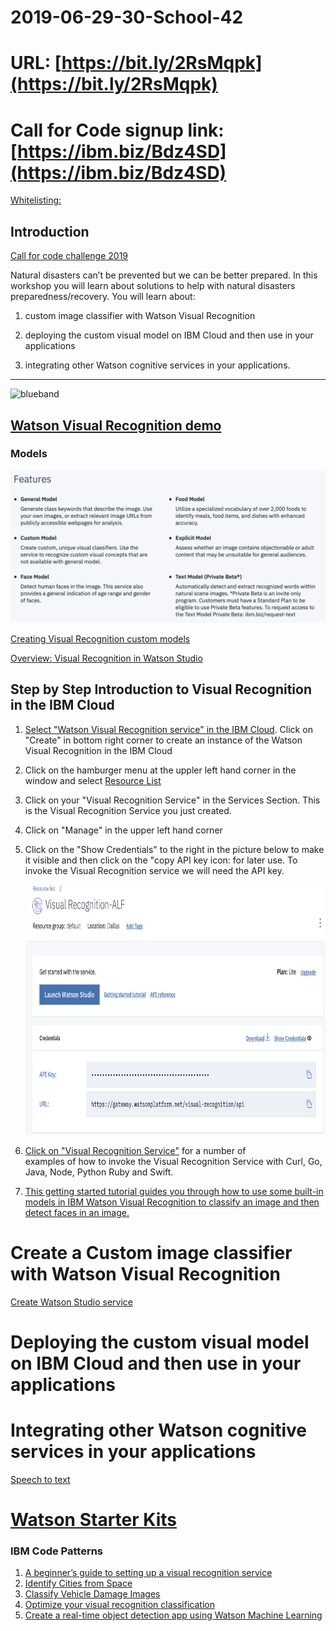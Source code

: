 # 2019-06-29-30-School-42

# URL: [https://bit.ly/2RsMqpk](https://bit.ly/2RsMqpk)

# Call for Code signup link: [https://ibm.biz/Bdz4SD](https://ibm.biz/Bdz4SD)

[Whitelisting:](https://cloud.ibm.com/registration/whitelist)

## Introduction

[Call for code challenge 2019](https://callforcode.org/challenge/)

Natural disasters can’t be prevented but we can be better prepared. In this workshop you will learn about solutions to help with natural disasters preparedness/recovery. You will learn about: 

1. custom image classifier with Watson Visual Recognition 

1. deploying the custom visual model on IBM Cloud and then use in your applications 

1. integrating other Watson cognitive services in your applications.

<hr size="50" color ="blue">
<img src="https://farm5.staticflickr.com/4503/37148677233_71edc5a37b_o.png" width="1041" height="53" alt="blueband">


## [Watson Visual Recognition demo](https://www.ibm.com/watson/services/visual-recognition/demo/)

### Models

<img src="models.png">

[Creating Visual Recognition custom models](https://dataplatform.cloud.ibm.com/docs/content/wsj/analyze-data/visual-recognition-create-model.html)

[Overview: Visual Recognition in Watson Studio](https://dataplatform.cloud.ibm.com/docs/content/wsj/analyze-data/visual-recognition-sample-training-images.html?audience=wdp&linkInPage=true)

## Step by Step Introduction to Visual Recognition in the IBM Cloud

1. [Select "Watson Visual Recognition service" in the IBM Cloud](https://cloud.ibm.com/catalog/services/visual-recognition). 
   Click on "Create" in bottom right corner to create an instance of the Watson Visual Recognition in the IBM Cloud
1. Click on the hamburger menu at the uppler left hand corner in the window and select 
[Resource List](https://cloud.ibm.com/resources)
1. Click on your "Visual Recognition Service" in the Services Section. This is the Visual Recognition Service you just created.
1. Click on "Manage" in the upper left hand corner
1. Click on the "Show Credentials" to the right in the picture below to make it visible and then click on the "copy API 
   key icon: for later use. To invoke the Visual Recognition service we will need the API key.
   
   <img src="Visual_Recognition.png" height="400" width="600">

1. [Click on "Visual Recognition Service"](https://cloud.ibm.com/apidocs/visual-recognition?code=try) for a number of  
    examples of how to invoke the Visual Recognition Service with Curl, Go, Java, Node, Python Ruby and Swift.

1. [This getting started tutorial guides you through how to use some built-in models in IBM Watson Visual Recognition to classify an image and then detect faces in an image.](https://cloud.ibm.com/docs/services/visual-recognition?topic=visual-recognition-getting-started-tutorial)

# Create a Custom image classifier with Watson Visual Recognition 
  
  [Create Watson Studio service](https://cloud.ibm.com/catalog/services/watson-studio)

# Deploying the custom visual model on IBM Cloud and then use in your applications 


# Integrating other Watson cognitive services in your applications

[Speech to text](https://www.ibm.com/watson/services/speech-to-text/)


# [Watson Starter Kits](https://cloud.ibm.com/developer/watson/starter-kits)

### IBM Code Patterns

1. [A beginner’s guide to setting up a visual recognition service](https://developer.ibm.com/articles/a-beginners-guide-to-set-up-a-visual-recognition-service/)
1. [Identify Cities from Space](https://developer.ibm.com/patterns/identify-cities-from-space-using-watson-visual-recognition/)
1. [Classify Vehicle Damage Images](https://developer.ibm.com/patterns/classify-vehicle-damage-images/)
1. [Optimize your visual recognition classification](https://developer.ibm.com/patterns/optimize-visual-recognition-classification/)
1. [Create a real-time object detection app using Watson Machine Learning](https://developer.ibm.com/patterns/create-a-real-time-object-detection-app-using-watson-machine-learning/)




